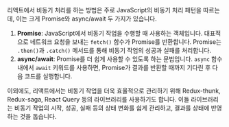 리액트에서 비동기 처리를 하는 방법은 주로 JavaScript의 비동기 처리 패턴을 따르는데, 이는 크게 Promise와 async/await 두 가지가 있습니다.

1.  **Promise**: JavaScript에서 비동기 작업을 수행할 때 사용하는 객체입니다. 대표적으로 네트워크 요청을 보내는 `fetch()` 함수가 Promise를 반환합니다. Promise는 `.then()`과 `.catch()` 메서드를 통해 비동기 작업의 성공과 실패를 처리합니다.
2.  **async/await**: Promise를 더 쉽게 사용할 수 있도록 하는 문법입니다. `async` 함수 내에서 `await` 키워드를 사용하면, Promise가 결과를 반환할 때까지 기다린 후 다음 코드를 실행합니다.

이외에도, 리액트에서는 비동기 작업을 더욱 효율적으로 관리하기 위해 Redux-thunk, Redux-saga, React Query 등의 라이브러리를 사용하기도 합니다. 이들 라이브러리는 비동기 작업의 시작, 성공, 실패 등의 상태 변화를 쉽게 관리하고, 결과를 상태에 반영하는 것을 돕습니다.
